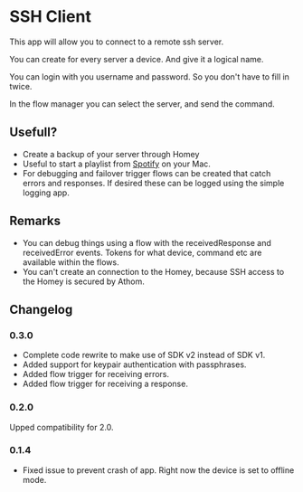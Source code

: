 # SSH Client
        
This app will allow you to connect to a remote ssh server.

You can create for every server a device. And give it a logical name.

You can login with you username and password. So you don't have to fill in twice.

In the flow manager you can select the server, and send the command.

## Usefull?

* Create a backup of your server through Homey
* Useful to start a playlist from [Spotify](https://github.com/dronir/SpotifyControl) on your Mac.
* For debugging and failover trigger flows can be created that catch errors and responses. If desired these can be logged using the simple logging app.

## Remarks

* You can debug things using a flow with the receivedResponse and receivedError events. Tokens for what device, command etc are available within the flows.
* You can't create an connection to the Homey, because SSH access to the Homey is secured by Athom.

## Changelog

### 0.3.0
* Complete code rewrite to make use of SDK v2 instead of SDK v1.
* Added support for keypair authentication with passphrases.
* Added flow trigger for receiving errors.
* Added flow trigger for receiving a response.

### 0.2.0

Upped compatibility for 2.0.

### 0.1.4

* Fixed issue to prevent crash of app. Right now the device is set to offline mode.